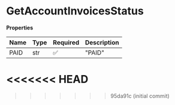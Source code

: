 # GetAccountInvoicesStatus

**Properties**

| Name | Type | Required | Description |
| :--- | :--- | :------- | :---------- |
| PAID | str  | ✅       | "PAID"      |
<<<<<<< HEAD
=======

<!-- This file was generated by liblab | https://liblab.com/ -->
>>>>>>> 95da91c (initial commit)
